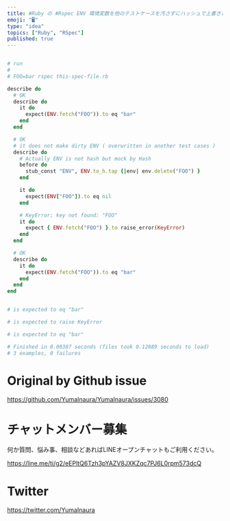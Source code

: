 ```yaml
---
title: #Ruby の #Rspec ENV 環境変数を他のテストケースを汚さずにハッシュで上書きして特定のキーを削除する ( overwrite 
emoji: "🖥"
type: "idea"
topics: ["Ruby", "RSpec"]
published: true
---
```


```rb

# run
#
# FOO=bar rspec this-spec-file.rb

describe do
  # OK
  describe do
    it do
      expect(ENV.fetch("FOO")).to eq "bar"
    end
  end

  # OK
  # it does not make dirty ENV ( overwritten in another test cases )
  describe do
    # Actually ENV is not hash but mock by Hash
    before do
      stub_const "ENV", ENV.to_h.tap {|env| env.delete("FOO") }
    end

    it do
      expect(ENV["FOO"]).to eq nil
    end

    # KeyError: key not found: "FOO"
    it do
      expect { ENV.fetch("FOO") }.to raise_error(KeyError)
    end
  end

  # OK
  describe do
    it do
      expect(ENV.fetch("FOO")).to eq "bar"
    end
  end
end


# is expected to eq "bar"

# is expected to raise KeyError

# is expected to eq "bar"

# Finished in 0.00387 seconds (files took 0.12889 seconds to load)
# 3 examples, 0 failures

```

# Original by Github issue

https://github.com/YumaInaura/YumaInaura/issues/3080











<!-- Update From Qiita API -->

# チャットメンバー募集


何か質問、悩み事、相談などあればLINEオープンチャットもご利用ください。

https://line.me/ti/g2/eEPltQ6Tzh3pYAZV8JXKZqc7PJ6L0rpm573dcQ





# Twitter


https://twitter.com/YumaInaura


<!-- Update From Qiita API -->


